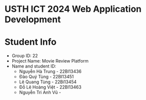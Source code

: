 USTH ICT 2024 Web Application Development
=====================================================
 

Student Info
=======================
* Group ID: 22
* Project Name: Movie Review Platform
* Name and student ID: 
  * Nguyễn Hà Trung - 22BI13436
  * Đào Quý Tùng - 22BI13451
  * Lê Quang Tùng - 22Bi13454
  * Đỗ Lê Hoàng Việt - 22BI13463
  * Nguyễn Tri Anh Vũ -  



